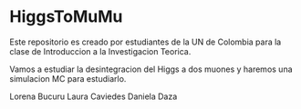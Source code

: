 # HiggsToMuMu

Este repositorio es creado por estudiantes de la UN de Colombia para la clase de Introduccion a la Investigacion Teorica.

Vamos a estudiar la desintegracion del Higgs a dos muones y haremos una simulacion MC para estudiarlo.

Lorena Bucuru
Laura Caviedes 
Daniela Daza
